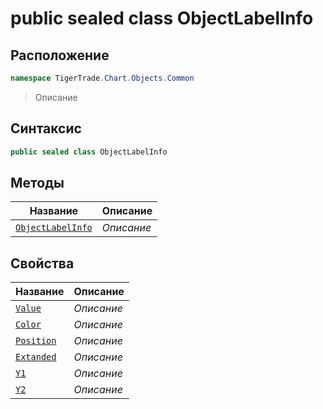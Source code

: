 
# public sealed class ObjectLabelInfo
## Расположение
```csharp
namespace TigerTrade.Chart.Objects.Common
```



> Описание

## Синтаксис
```csharp
public sealed class ObjectLabelInfo
```


## Методы
| Название | Описание |
| --- | --- |
| [`ObjectLabelInfo`](./ObjectLabelInfo.cs/Методы/ObjectLabelInfo.md) | *Описание* |

## Свойства
| Название | Описание |
| --- | --- |
| [`Value`](./ObjectLabelInfo.cs/Свойства/Value.md) | *Описание* |
| [`Color`](./ObjectLabelInfo.cs/Свойства/Color.md) | *Описание* |
| [`Position`](./ObjectLabelInfo.cs/Свойства/Position.md) | *Описание* |
| [`Extanded`](./ObjectLabelInfo.cs/Свойства/Extanded.md) | *Описание* |
| [`Y1`](./ObjectLabelInfo.cs/Свойства/Y1.md) | *Описание* |
| [`Y2`](./ObjectLabelInfo.cs/Свойства/Y2.md) | *Описание* |



